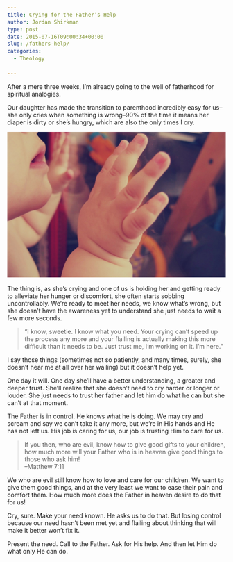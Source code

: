 ```yaml
---
title: Crying for the Father’s Help
author: Jordan Shirkman
type: post
date: 2015-07-16T09:00:34+00:00
slug: /fathers-help/
categories:
  - Theology

---
```


After a mere three weeks, I’m already going to the well of fatherhood for spiritual analogies.

Our daughter has made the transition to parenthood incredibly easy for us–she only cries when something is wrong–90% of the time it means her diaper is dirty or she’s hungry, which are also the only times I cry.

![Image](/static/images/baby.jpeg) 

The thing is, as she’s crying and one of us is holding her and getting ready to alleviate her hunger or discomfort, she often starts sobbing uncontrollably. We’re ready to meet her needs, we know what’s wrong, but she doesn’t have the awareness yet to understand she just needs to wait a few more seconds.

> “I know, sweetie. I know what you need. Your crying can’t speed up the process any more and your flailing is actually making this more difficult than it needs to be. Just trust me, I’m working on it. I’m here.”

I say those things (sometimes not so patiently, and many times, surely, she doesn’t hear me at all over her wailing) but it doesn’t help yet.

One day it will. One day she’ll have a better understanding, a greater and deeper trust. She’ll realize that she doesn’t need to cry harder or longer or louder. She just needs to trust her father and let him do what he can but she can’t at that moment.

The Father is in control. He knows what he is doing. We may cry and scream and say we can’t take it any more, but we’re in His hands and He has not left us. His job is caring for us, our job is trusting Him to care for us.

> If you then, who are evil, know how to give good gifts to your children, how much more will your Father who is in heaven give good things to those who ask him!  
> –Matthew 7:11

We who are evil still know how to love and care for our children. We want to give them good things, and at the very least we want to ease their pain and comfort them. How much more does the Father in heaven desire to do that for us!

Cry, sure. Make your need known. He asks us to do that. But losing control because our need hasn’t been met yet and flailing about thinking that will make it better won’t fix it.

Present the need. Call to the Father. Ask for His help. And then let Him do what only He can do.